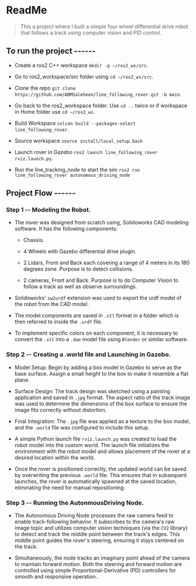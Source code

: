 # ReadMe
> This a project where I built a simple four wheel differential drive robot that follows a track using computer vision and PID control.


## To run the project ------

- Create a ros2 C++ workspace `mkdir -p ~/ros2_ws/src`.

- Go to ros2_workspace/src folder using `cd ~/ros2_ws/src`.

- Clone the repo `git clone https://github.com/ABMSaleheen/line_following_rover.git -b main`.

- Go back to the ros2_workspace folder. Use `cd ..` twice or if workspace in Home folder use `cd ~/ros2_ws`.

- Build Workspace `colcon build --packages-select line_following_rover`.

- Source workspace  `source install/local_setup.bash`

- Launch rover in Gazebo `ros2 launch line_following_rover rviz.launch.py`.

- Run the line_tracking_node to start the sim `ros2 run line_following_rover autonomous_driving_node`



## Project Flow ------

### Step 1 -- Modeling the Robot.

- The rover was designed from scratch using, Solidoworks CAD modeling software. It has the following components:

    * Chassis.

    * 4 Wheels with Gazebo differential drive plugin.

    * 2 Lidars, Front and Back each covering a range of 4 meters in its 180 degrees zone. Purpose is to detect collisions.

    * 2 cameras, Front and Back. Purpose is to do Computer Vision to follow a track as well as observe surroundings.


- Solidoworks' `sw2urdf` extension was used to export the urdf model of the robot from the CAD model. 

- The model components are saved in `.stl` format in a folder which is then referred to inside the `.urdf` file. 

- To implement specific colors on each component, it is necessary to convert the `.stl` into a `.dae` model file using `Blender` or similar software.

### Step 2 -- Creating a .world file and Launching in Gazebo.

* Model Setup: Begin by adding a box model in Gazebo to serve as the base surface. Assign a small height to the box to make it resemble a flat plane.

* Surface Design: The track design was sketched using a painting application and saved in `.jpg` format. The aspect ratio of the track image was used to determine the dimensions of the box surface to ensure the image fits correctly without distortion.

* Final Integration: The `.jpg` file was applied as a texture to the box model, and the `.world` file was configured to include this setup.

* A simple Python launch file `rviz.launch.py` was created to load the robot model into the custom world. The launch file initializes the environment with the robot model and allows placement of the rover at a desired location within the world. 

* Once the rover is positioned correctly, the updated world can be saved by overwriting the previous `.world` file. 
    This ensures that in subsequent launches, the rover is automatically spawned at the saved location, eliminating the need for manual repositioning.

### Step 3 -- Running the AutonmousDriving Node.

* The Autonomous Driving Node processes the raw camera feed to enable track-following behavior. 
It subscribes to the camera's raw image topic and utilizes computer vision techniques (via the `CV2` library) to detect and track the middle point between the track's edges. 
This middle point guides the rover's steering, ensuring it stays centered on the track.

* Simultaneously, the node tracks an imaginary point ahead of the camera to maintain forward motion. 
Both the steering and forward motion are controlled using simple Proportional-Derivative (PD) controllers for smooth and responsive operation.





